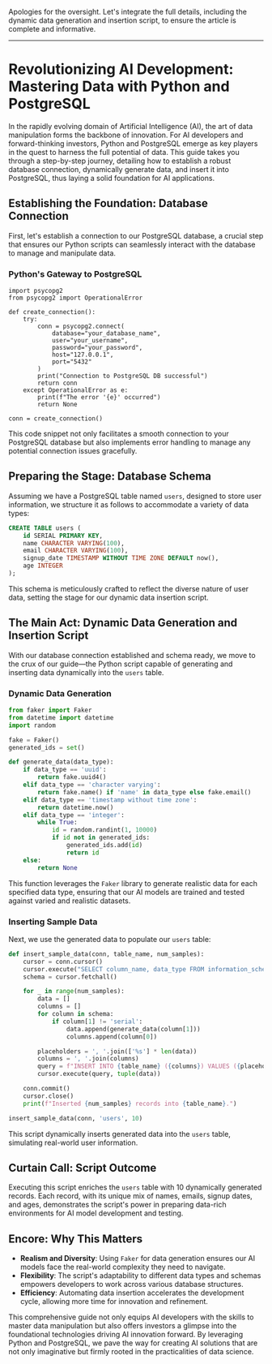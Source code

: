 Apologies for the oversight. Let's integrate the full details, including the dynamic data generation and insertion script, to ensure the article is complete and informative.

---

# Revolutionizing AI Development: Mastering Data with Python and PostgreSQL

In the rapidly evolving domain of Artificial Intelligence (AI), the art of data manipulation forms the backbone of innovation. For AI developers and forward-thinking investors, Python and PostgreSQL emerge as key players in the quest to harness the full potential of data. This guide takes you through a step-by-step journey, detailing how to establish a robust database connection, dynamically generate data, and insert it into PostgreSQL, thus laying a solid foundation for AI applications.

## Establishing the Foundation: Database Connection

First, let's establish a connection to our PostgreSQL database, a crucial step that ensures our Python scripts can seamlessly interact with the database to manage and manipulate data.

### Python's Gateway to PostgreSQL

```
import psycopg2
from psycopg2 import OperationalError

def create_connection():
    try:
        conn = psycopg2.connect(
            database="your_database_name",
            user="your_username",
            password="your_password",
            host="127.0.0.1",
            port="5432"
        )
        print("Connection to PostgreSQL DB successful")
        return conn
    except OperationalError as e:
        print(f"The error '{e}' occurred")
        return None

conn = create_connection()
```

This code snippet not only facilitates a smooth connection to your PostgreSQL database but also implements error handling to manage any potential connection issues gracefully.

## Preparing the Stage: Database Schema

Assuming we have a PostgreSQL table named `users`, designed to store user information, we structure it as follows to accommodate a variety of data types:

```sql
CREATE TABLE users (
    id SERIAL PRIMARY KEY,
    name CHARACTER VARYING(100),
    email CHARACTER VARYING(100),
    signup_date TIMESTAMP WITHOUT TIME ZONE DEFAULT now(),
    age INTEGER
);
```

This schema is meticulously crafted to reflect the diverse nature of user data, setting the stage for our dynamic data insertion script.

## The Main Act: Dynamic Data Generation and Insertion Script

With our database connection established and schema ready, we move to the crux of our guide—the Python script capable of generating and inserting data dynamically into the `users` table.

### Dynamic Data Generation

```python
from faker import Faker
from datetime import datetime
import random

fake = Faker()
generated_ids = set()

def generate_data(data_type):
    if data_type == 'uuid':
        return fake.uuid4()
    elif data_type == 'character varying':
        return fake.name() if 'name' in data_type else fake.email()
    elif data_type == 'timestamp without time zone':
        return datetime.now()
    elif data_type == 'integer':
        while True:
            id = random.randint(1, 10000)
            if id not in generated_ids:
                generated_ids.add(id)
                return id
    else:
        return None
```

This function leverages the `Faker` library to generate realistic data for each specified data type, ensuring that our AI models are trained and tested against varied and realistic datasets.

### Inserting Sample Data

Next, we use the generated data to populate our `users` table:

```python
def insert_sample_data(conn, table_name, num_samples):
    cursor = conn.cursor()
    cursor.execute("SELECT column_name, data_type FROM information_schema.columns WHERE table_name = %s", (table_name,))
    schema = cursor.fetchall()

    for _ in range(num_samples):
        data = []
        columns = []
        for column in schema:
            if column[1] != 'serial':
                data.append(generate_data(column[1]))
                columns.append(column[0])

        placeholders = ', '.join(['%s'] * len(data))
        columns = ', '.join(columns)
        query = f"INSERT INTO {table_name} ({columns}) VALUES ({placeholders})"
        cursor.execute(query, tuple(data))

    conn.commit()
    cursor.close()
    print(f"Inserted {num_samples} records into {table_name}.")

insert_sample_data(conn, 'users', 10)
```

This script dynamically inserts generated data into the `users` table, simulating real-world user information.

## Curtain Call: Script Outcome

Executing this script enriches the `users` table with 10 dynamically generated records. Each record, with its unique mix of names, emails, signup dates, and ages, demonstrates the script's power in preparing data-rich environments for AI model development and testing.

## Encore: Why This Matters

- **Realism and Diversity**: Using `Faker` for data generation ensures our AI models face the real-world complexity they need to navigate.
- **Flexibility**: The script's adaptability to different data types and schemas empowers developers to work across various database structures.
- **Efficiency**: Automating data insertion accelerates the development cycle, allowing more time for innovation and refinement.

This comprehensive guide not only equips AI developers with the skills to master data manipulation but also offers investors a glimpse into the foundational technologies driving AI innovation forward. By leveraging Python and PostgreSQL, we pave the way for creating AI solutions that are not only imaginative but firmly rooted in the practicalities of data science.
